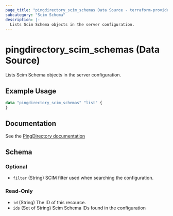 ```yaml
---
page_title: "pingdirectory_scim_schemas Data Source - terraform-provider-pingdirectory"
subcategory: "Scim Schema"
description: |-
  Lists Scim Schema objects in the server configuration.
---
```


# pingdirectory_scim_schemas (Data Source)

Lists Scim Schema objects in the server configuration.

## Example Usage

```terraform
data "pingdirectory_scim_schemas" "list" {
}
```

## Documentation
See the [PingDirectory documentation](https://docs.pingidentity.com/r/en-us/pingdirectory-93/pd_proxy_config_ldap_mapped_scim_resource_type)

<!-- schema generated by tfplugindocs -->
## Schema

### Optional

- `filter` (String) SCIM filter used when searching the configuration.

### Read-Only

- `id` (String) The ID of this resource.
- `ids` (Set of String) Scim Schema IDs found in the configuration

